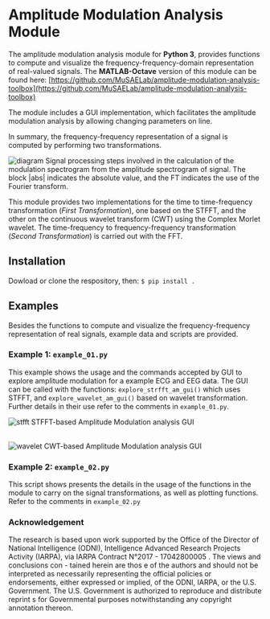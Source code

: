 # Amplitude Modulation Analysis Module

The amplitude modulation analysis module for **Python 3**, provides functions to compute and visualize the frequency-frequency-domain representation of real-valued signals. The **MATLAB-Octave** version of this module can be found here: [https://github.com/MuSAELab/amplitude-modulation-analysis-toolbox](https://github.com/MuSAELab/amplitude-modulation-analysis-toolbox)

The module includes a GUI implementation, which facilitates the amplitude modulation analysis by allowing changing parameters on line.

In summary, the frequency-frequency representation of a signal is computed by performing two transformations.

![diagram](https://user-images.githubusercontent.com/8238803/35760392-c74639f6-084d-11e8-8d34-396324e9b045.png)
Signal processing steps involved in the calculation of the modulation spectrogram from the amplitude spectrogram of signal. The block |abs| indicates the absolute value, and the FT indicates the use of the Fourier transform.

This module provides two implementations for the time to time-frequency transformation (*First Transformation*), one based on the STFFT, and the other on the continuous wavelet transform (CWT) using the Complex Morlet wavelet. The time-frequency to frequency-frequency transformation (*Second Transformation*) is carried out with the FFT.

## Installation
Dowload or clone the respository, then:
`$ pip install .`

## Examples
Besides the functions to compute and visualize the frequency-frequency representation of real signals, example data and scripts are provided.

### Example 1: `example_01.py`
This example shows the usage and the commands accepted by GUI to explore amplitude modulation for a example ECG and EEG data. The GUI can be called with the functions:
`explore_strfft_am_gui()` which uses STFFT, and `explore_wavelet_am_gui()` based on wavelet transformation. Further details in their use refer to the comments in `example_01.py`.  

![stfft](https://user-images.githubusercontent.com/8238803/35760391-c4cee66e-084d-11e8-977d-48f757f72495.png)
STFFT-based Amplitude Modulation analysis GUI  
</br>

![wavelet](https://user-images.githubusercontent.com/8238803/35760382-b1116886-084d-11e8-864e-155ba5359c65.png)
CWT-based Amplitude Modulation analysis GUI

### Example 2: `example_02.py`
This script shows presents the details in the usage of the functions in the module to carry on the signal transformations, as well as plotting functions. Refer to the comments in `example_02.py`

### Acknowledgement
The research is based upon work supported by the Office of the Director of National Intelligence (ODNI), Intelligence Advanced Research Projects Activity (IARPA), via IARPA Contract N°2017 - 17042800005 . The views and conclusions con - tained herein are thos e of the authors and should not be interpreted as necessarily representing the official policies or endorsements, either expressed or implied, of the ODNI, IARPA, or the U.S. Government. The U.S. Government is authorized to reproduce and distribute reprint s for Governmental purposes notwithstanding any copyright annotation thereon.
